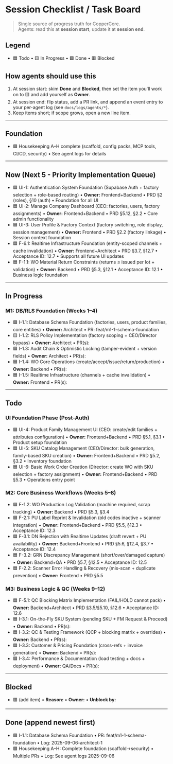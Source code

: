 # Session Checklist / Task Board

> Single source of progress truth for CopperCore.  
> Agents: read this at **session start**, update it at **session end**.

## Legend
- 🟦 Todo • 🟨 In Progress • 🟩 Done • 🟥 Blocked

## How agents should use this
1) At session start: skim **Done** and **Blocked**, then set the item you'll work on to 🟨 and add yourself as **Owner**.  
2) At session end: flip status, add a PR link, and append an event entry to your per-agent log (see `docs/logs/agents/*`).  
3) Keep items short; if scope grows, open a new line item.

---

## Foundation
- 🟩 Housekeeping A–H complete (scaffold, config packs, MCP tools, CI/CD, security) • See agent logs for details

---

## Now (Next 5 - Priority Implementation Queue)
- 🟦 UI-1: Authentication System Foundation (Supabase Auth + factory selection + role-based routing) • **Owner:** Frontend+Backend • PRD §2 (roles), §10 (auth) • Foundation for all UI
- 🟦 UI-2: Manage Company Dashboard (CEO: factories, users, factory assignments) • **Owner:** Frontend+Backend • PRD §5.12, §2.2 • Core admin functionality  
- 🟦 UI-3: User Profile & Factory Context (factory switching, role display, session management) • **Owner:** Frontend • PRD §2.2 (factory linkage) • Session context foundation
- 🟦 F-6.1: Realtime Infrastructure Foundation (entity-scoped channels + cache invalidation) • **Owner:** Frontend+Architect • PRD §3.7, §12.7 • Acceptance ID: 12.7 • Supports all future UI updates
- 🟦 F-1.1: WO Material Return Constraints (returns ≤ issued per lot + validation) • **Owner:** Backend • PRD §5.3, §12.1 • Acceptance ID: 12.1 • Business logic foundation

---

## In Progress

### M1: DB/RLS Foundation (Weeks 1–4)  
- 🟩 I-1.1: Database Schema Foundation (factories, users, product families, core entities) • **Owner:** Architect • PR: feat/m1-1-schema-foundation
- 🟨 I-1.2: RLS Policy Implementation (factory scoping + CEO/Director bypass) • **Owner:** Architect • PR(s):
- 🟦 I-1.3: Audit Chain & Optimistic Locking (tamper-evident + version fields) • **Owner:** Architect • PR(s):
- 🟦 I-1.4: WO Core Operations (create/accept/issue/return/production) • **Owner:** Backend • PR(s):
- 🟦 I-1.5: Realtime Infrastructure (channels + cache invalidation) • **Owner:** Frontend • PR(s):

---

## Todo

### UI Foundation Phase (Post-Auth)
- 🟦 UI-4: Product Family Management UI (CEO: create/edit families + attributes configuration) • **Owner:** Frontend+Backend • PRD §5.1, §3.1 • Product setup foundation
- 🟦 UI-5: SKU Catalog Management (CEO/Director: bulk generation, family-based SKU creation) • **Owner:** Frontend+Backend • PRD §5.2, §3.2 • Inventory foundation
- 🟦 UI-6: Basic Work Order Creation (Director: create WO with SKU selection + factory assignment) • **Owner:** Frontend+Backend • PRD §5.3 • Operations entry point

### M2: Core Business Workflows (Weeks 5–8)  
- 🟦 F-1.2: WO Production Log Validation (machine required, scrap tracking) • **Owner:** Backend • PRD §5.3, §3.4
- 🟦 F-2.1: PU Label Reprint & Invalidation (old codes inactive + scanner integration) • **Owner:** Frontend+Backend • PRD §5.5, §12.3 • Acceptance ID: 12.3
- 🟦 F-3.1: DN Rejection with Realtime Updates (draft revert + PU availability) • **Owner:** Backend+Frontend • PRD §5.6, §12.4, §3.7 • Acceptance ID: 12.4
- 🟦 F-3.2: GRN Discrepancy Management (short/over/damaged capture) • **Owner:** Backend+QA • PRD §5.7, §12.5 • Acceptance ID: 12.5
- 🟦 F-2.2: Scanner Error Handling & Recovery (mis-scan + duplicate prevention) • **Owner:** Frontend • PRD §5.5

### M3: Business Logic & QC (Weeks 9–12)  
- 🟦 F-5.1: QC Blocking Matrix Implementation (FAIL/HOLD cannot pack) • **Owner:** Backend+Architect • PRD §3.5/§5.10, §12.6 • Acceptance ID: 12.6
- 🟦 I-3.1: On-the-Fly SKU System (pending SKU + FM Request & Proceed) • **Owner:** Backend • PR(s):
- 🟦 I-3.2: QC & Testing Framework (QCP + blocking matrix + overrides) • **Owner:** Backend • PR(s):
- 🟦 I-3.3: Customer & Pricing Foundation (cross-refs + invoice generation) • **Owner:** Backend • PR(s):
- 🟦 I-3.4: Performance & Documentation (load testing + docs + deployment) • **Owner:** QA/Docs • PR(s):

---

## Blocked
- 🟥 (add item) • **Reason:** • **Owner:** • **Unblock by:**

---

## Done (append newest first)
- 🟩 I-1.1: Database Schema Foundation • PR: feat/m1-1-schema-foundation • Log: 2025-09-06-architect-1
- 🟩 Housekeeping A–H: Complete foundation (scaffold→security) • Multiple PRs • Log: See agent logs 2025-09-06
